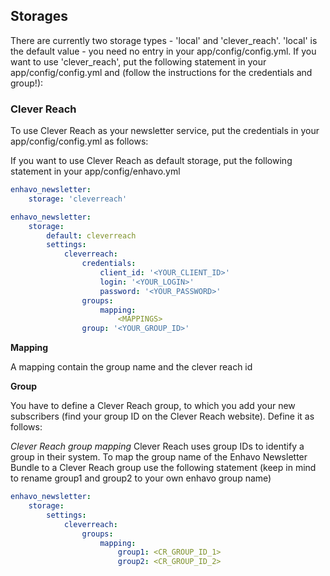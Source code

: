## Storages


There are currently two storage types - \'local\' and \'clever_reach\'.
\'local\' is the default value - you need no entry in your
app/config/config.yml. If you want to use \'clever_reach\', put the
following statement in your app/config/config.yml and (follow the
instructions for the credentials and group!):

### Clever Reach

To use Clever Reach as your newsletter service, put the credentials in
your app/config/config.yml as follows:

If you want to use Clever Reach as default storage, put the following
statement in your app/config/enhavo.yml

```yaml
enhavo_newsletter:
    storage: 'cleverreach'
```

```yaml
enhavo_newsletter:
    storage:
        default: cleverreach
        settings:
            cleverreach:
                credentials:
                    client_id: '<YOUR_CLIENT_ID>'
                    login: '<YOUR_LOGIN>'
                    password: '<YOUR_PASSWORD>'
                groups:
                    mapping:
                        <MAPPINGS>
                group: '<YOUR_GROUP_ID>'
```

**Mapping**

A mapping contain the group name and the clever reach id

**Group**

You have to define a Clever Reach group, to which you add your new
subscribers (find your group ID on the Clever Reach website). Define it
as follows:

*Clever Reach group mapping* Clever Reach uses group IDs to identify a
group in their system. To map the group name of the Enhavo Newsletter
Bundle to a Clever Reach group use the following statement (keep in mind
to rename group1 and group2 to your own enhavo group name)

```yaml
enhavo_newsletter:
    storage:
        settings:
            cleverreach:
                groups:
                    mapping:
                        group1: <CR_GROUP_ID_1>
                        group2: <CR_GROUP_ID_2>
```

